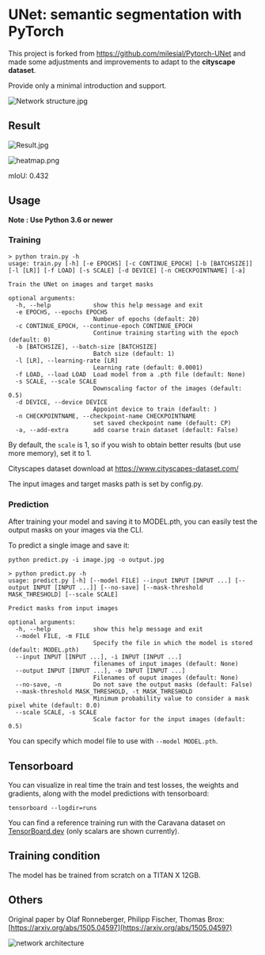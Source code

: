 # UNet: semantic segmentation with PyTorch

This project is forked from <https://github.com/milesial/Pytorch-UNet> and made some adjustments and improvements to adapt to the **cityscape dataset**.

Provide only a minimal introduction and support.

![Network structure.jpg](https://i.loli.net/2021/04/28/aBc4S2k8gHNOEd7.jpg)

## Result

![Result.jpg](https://i.loli.net/2021/04/28/tpzXQyLMTYbshr9.jpg)

![heatmap.png](https://i.loli.net/2021/04/28/fVusCawXbAQqmyd.png)

mIoU: 0.432

## Usage

**Note : Use Python 3.6 or newer**

### Training

```shell script
> python train.py -h
usage: train.py [-h] [-e EPOCHS] [-c CONTINUE_EPOCH] [-b [BATCHSIZE]] [-l [LR]] [-f LOAD] [-s SCALE] [-d DEVICE] [-n CHECKPOINTNAME] [-a]

Train the UNet on images and target masks

optional arguments:
  -h, --help            show this help message and exit
  -e EPOCHS, --epochs EPOCHS
                        Number of epochs (default: 20)
  -c CONTINUE_EPOCH, --continue-epoch CONTINUE_EPOCH
                        Continue training starting with the epoch (default: 0)
  -b [BATCHSIZE], --batch-size [BATCHSIZE]
                        Batch size (default: 1)
  -l [LR], --learning-rate [LR]
                        Learning rate (default: 0.0001)
  -f LOAD, --load LOAD  Load model from a .pth file (default: None)
  -s SCALE, --scale SCALE
                        Downscaling factor of the images (default: 0.5)
  -d DEVICE, --device DEVICE
                        Appoint device to train (default: )
  -n CHECKPOINTNAME, --checkpoint-name CHECKPOINTNAME
                        set saved checkpoint name (default: CP)
  -a, --add-extra       add coarse train dataset (default: False)
```

By default, the `scale` is 1, so if you wish to obtain better results (but use more memory), set it to 1.

Cityscapes dataset download at <https://www.cityscapes-dataset.com/>

The input images and target masks path is set by config.py.

### Prediction

After training your model and saving it to MODEL.pth, you can easily test the output masks on your images via the CLI.

To predict a single image and save it:

`python predict.py -i image.jpg -o output.jpg`

```shell script
> python predict.py -h
usage: predict.py [-h] [--model FILE] --input INPUT [INPUT ...] [--output INPUT [INPUT ...]] [--no-save] [--mask-threshold MASK_THRESHOLD] [--scale SCALE]

Predict masks from input images

optional arguments:
  -h, --help            show this help message and exit
  --model FILE, -m FILE
                        Specify the file in which the model is stored (default: MODEL.pth)
  --input INPUT [INPUT ...], -i INPUT [INPUT ...]
                        filenames of input images (default: None)
  --output INPUT [INPUT ...], -o INPUT [INPUT ...]
                        Filenames of ouput images (default: None)
  --no-save, -n         Do not save the output masks (default: False)
  --mask-threshold MASK_THRESHOLD, -t MASK_THRESHOLD
                        Minimum probability value to consider a mask pixel white (default: 0.0)
  --scale SCALE, -s SCALE
                        Scale factor for the input images (default: 0.5)
```

You can specify which model file to use with `--model MODEL.pth`.

## Tensorboard

You can visualize in real time the train and test losses, the weights and gradients, along with the model predictions with tensorboard:

`tensorboard --logdir=runs`

You can find a reference training run with the Caravana dataset on [TensorBoard.dev](https://tensorboard.dev/experiment/1m1Ql50MSJixCbG1m9EcDQ/#scalars&_smoothingWeight=0.6) (only scalars are shown currently).

## Training condition

The model has be trained from scratch on a TITAN X 12GB.

## Others

Original paper by Olaf Ronneberger, Philipp Fischer, Thomas Brox: [https://arxiv.org/abs/1505.04597](https://arxiv.org/abs/1505.04597)

![network architecture](https://i.imgur.com/jeDVpqF.png)
